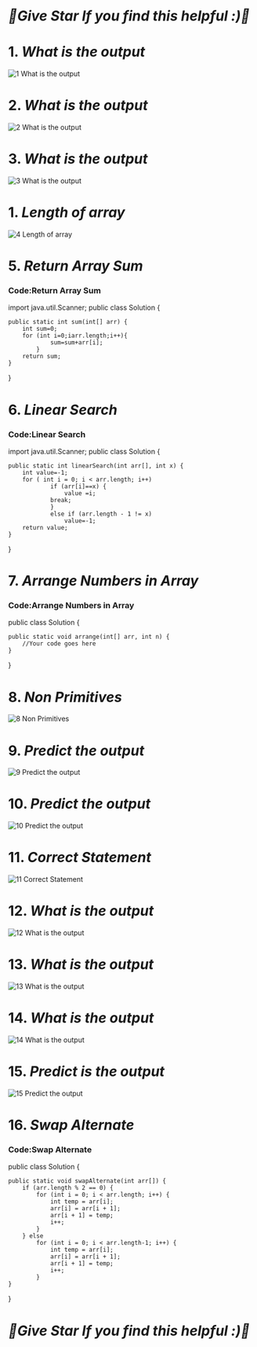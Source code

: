 # ***🌟Give Star If you find this helpful :)🌟***
# 1. ***What is the output***
![1 What is the output](https://user-images.githubusercontent.com/81718623/191872603-431d4a09-2cd6-495c-8ed5-acd3695b34cb.jpg)
# 2. ***What is the output***
![2 What is the output](https://user-images.githubusercontent.com/81718623/191872633-c0da7e0d-6768-491b-9247-d0e827f5a99f.jpg)
# 3. ***What is the output***
![3 What is the output](https://user-images.githubusercontent.com/81718623/191872639-e8334e24-7454-47fe-9a2b-b6300e8c7069.jpg)
# 1. ***Length of array***
![4 Length of array](https://user-images.githubusercontent.com/81718623/191872679-4de5ac3d-c2c9-4f9d-9a32-40572fcaf8a3.jpg)
# 5. ***Return Array Sum***
### Code:Return Array Sum
import java.util.Scanner;
public class Solution {
	
	public static int sum(int[] arr) {
		int sum=0;
        for (int i=0;iarr.length;i++){
                sum=sum+arr[i];
            }
        return sum;
	}

}

# 6. ***Linear Search***
### Code:Linear Search
import java.util.Scanner;
public class Solution {

    public static int linearSearch(int arr[], int x) {
        int value=-1;
		for ( int i = 0; i < arr.length; i++) 
                if (arr[i]==x) {
                    value =i;  
                break;
                }  
                else if (arr.length - 1 != x)
                    value=-1;
        return value;
    }

}

# 7. ***Arrange Numbers in Array***
### Code:Arrange Numbers in Array

public class Solution {
    
    public static void arrange(int[] arr, int n) {
    	//Your code goes here
    }
    
}

# 8. ***Non Primitives***
![8 Non Primitives](https://user-images.githubusercontent.com/81718623/191872708-9500ef2c-a7a9-4424-96d7-0af4746abf3a.jpg)
# 9. ***Predict the output***
![9 Predict the output](https://user-images.githubusercontent.com/81718623/191872723-c74ad372-7d1a-41e7-b607-6e2f76a865cf.jpg)
# 10. ***Predict the output***
![10 Predict the output](https://user-images.githubusercontent.com/81718623/191872749-f169b02e-cecc-4f11-9faa-89b7e13f786d.jpg)
# 11. ***Correct Statement***
![11 Correct Statement](https://user-images.githubusercontent.com/81718623/191872753-5cd49d35-d221-4c42-b888-066bde3d6144.jpg)
# 12. ***What is the output***
![12 What is the output](https://user-images.githubusercontent.com/81718623/191872781-b2b4bd17-48da-4af7-9df7-51bde6c9fa7d.jpg)
# 13. ***What is the output***
![13 What is the output](https://user-images.githubusercontent.com/81718623/191872786-a1f32858-0ed4-4325-aa48-b5defd2a2db1.jpg)
# 14. ***What is the output***
![14 What is the output](https://user-images.githubusercontent.com/81718623/191872792-31303ac7-18ba-40da-8039-d8c9f2c69eae.jpg)
# 15. ***Predict is the output***
![15 Predict the output](https://user-images.githubusercontent.com/81718623/191872804-01999c73-69bb-4d51-abf7-cc031af1e433.jpg)
# 16. ***Swap Alternate***
### Code:Swap Alternate
public class Solution {
    
    public static void swapAlternate(int arr[]) {
    	if (arr.length % 2 == 0) {
            for (int i = 0; i < arr.length; i++) {
                int temp = arr[i];
                arr[i] = arr[i + 1];
                arr[i + 1] = temp;
                i++;
            }
        } else
            for (int i = 0; i < arr.length-1; i++) {
                int temp = arr[i];
                arr[i] = arr[i + 1];
                arr[i + 1] = temp;
                i++;
            }
    }
    
}









# ***🌟Give Star If you find this helpful :)🌟***
